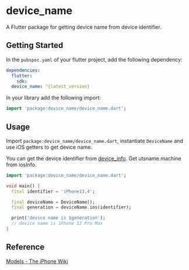 # device_name

A Flutter package for getting device name from device identifier.

## Getting Started

In the `pubspec.yaml` of your flutter project, add the following dependency:

```yaml
dependencies:
  flutter:
    sdk:
  device_name: ^{latest_version}
```

In your library add the following import:

```dart
import 'package:device_name/device_name.dart';
```

## Usage

Import `package:device_name/device_name.dart`, instantiate `DeviceName` and use iOS getters to get device name.

You can get the device identifier from [device_info](https://pub.dev/packages/device_info).
Get utsname.machine from iosInfo.

```dart
import 'package:device_name/device_name.dart';

void main() {
  final identifier = 'iPhone13,4';

  final deviceName = DeviceName();
  final generation = deviceName.ios(identifier);

  print('device name is $generation');
  // device name is iPhone 12 Pro Max
}
```

## Reference

[Models - The iPhone Wiki](https://www.theiphonewiki.com/wiki/Models)